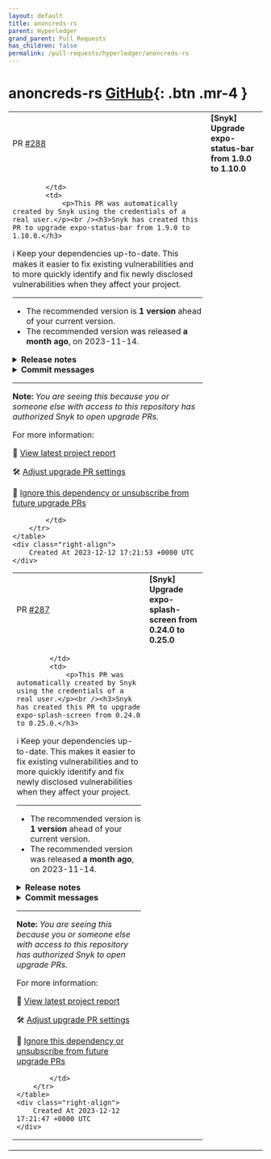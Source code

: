 ```yaml
---
layout: default
title: anoncreds-rs
parent: Hyperledger
grand_parent: Pull Requests
has_children: false
permalink: /pull-requests/hyperledger/anoncreds-rs
---
```


# anoncreds-rs <span class="fs-3 right-align">[GitHub](https://github.com/hyperledger/anoncreds-rs){: .btn .mr-4 }</span>


<div>
    <table>
        <tr>
            <td>
                PR <a href="https://github.com/hyperledger/anoncreds-rs/pull/288" class=".btn">#288</a>
            </td>
            <td>
                <b>
                    [Snyk] Upgrade expo-status-bar from 1.9.0 to 1.10.0
                </b>
            </td>
        </tr>
        <tr>
            <td>
                
            </td>
            <td>
                <p>This PR was automatically created by Snyk using the credentials of a real user.</p><br /><h3>Snyk has created this PR to upgrade expo-status-bar from 1.9.0 to 1.10.0.</h3>

:information_source: Keep your dependencies up-to-date. This makes it easier to fix existing vulnerabilities and to more quickly identify and fix newly disclosed vulnerabilities when they affect your project.
<hr/>

- The recommended version is **1 version** ahead of your current version.
- The recommended version was released **a month ago**, on 2023-11-14.


<details>
<summary><b>Release notes</b></summary>
<br/>
  <details>
    <summary>Package name: <b>expo-status-bar</b></summary>
    <ul>
      <li>
        <b>1.10.0</b> - 2023-11-14
      </li>
      <li>
        <b>1.9.0</b> - 2023-10-17
      </li>
    </ul>
    from <a href="https://snyk.io/redirect/github/expo/expo/releases">expo-status-bar GitHub release notes</a>
  </details>
</details>


<details>
  <summary><b>Commit messages</b></summary>
  </br>
  <details>
    <summary>Package name: <b>expo-status-bar</b></summary>
    <ul>
      <li><a href="https://snyk.io/redirect/github/expo/expo/commit/3142a086578deffd8704a8f1b6f0f661527d836c">3142a08</a> Publish packages</li>
      <li><a href="https://snyk.io/redirect/github/expo/expo/commit/65253e5b3b500dc3823d414ebbd3af30098f1c99">65253e5</a> fix(cli): fix tests (#25381)</li>
      <li><a href="https://snyk.io/redirect/github/expo/expo/commit/573b81490091c412a38fde7febef047c24c7c3a6">573b814</a> [image][Android] Improved the stability of the memory cache key generation (#25372)</li>
      <li><a href="https://snyk.io/redirect/github/expo/expo/commit/06e27c6609e89b60ca0a105c31db67b05c06f58c">06e27c6</a> Upgrade CocoaPods to 1.14.2 (#25371)</li>
      <li><a href="https://snyk.io/redirect/github/expo/expo/commit/cb5a3561d4e9cf926c30086828e6f92d87770fad">cb5a356</a> [sqlite] fix transactionExclusiveAsync doesn&#x27;t support crsqlite (#25370)</li>
      <li><a href="https://snyk.io/redirect/github/expo/expo/commit/3624ac9fc005a2041b545c09cf1bed4555f74049">3624ac9</a> [doc] add sqlite/next doc (#24962)</li>
      <li><a href="https://snyk.io/redirect/github/expo/expo/commit/92196f18887831f9cdbafb209f0e849a25c5be74">92196f1</a> [android][sqlite] Build crsqlite from source with the correct triples (#25363)</li>
      <li><a href="https://snyk.io/redirect/github/expo/expo/commit/3d96d546792f56ea70fb497de5020d148995a7c5">3d96d54</a> [expo-updates] Fix updates instrumentation tests (#25367)</li>
      <li><a href="https://snyk.io/redirect/github/expo/expo/commit/f0aa1fd9beaddbf48a4178aebb2a127217957bdf">f0aa1fd</a> fix(metro-config): disable bundle splitting on native platforms (#25366)</li>
      <li><a href="https://snyk.io/redirect/github/expo/expo/commit/e6d3c46a66ef34dae715b6bc21be503e51b13454">e6d3c46</a> Update transform-worker.test.ts.snap (#25364)</li>
      <li><a href="https://snyk.io/redirect/github/expo/expo/commit/e0884e855c3402c219654235aa44d8b9fe2cbf61">e0884e8</a> Update flashlist to 1.6.3 (#25357)</li>
      <li><a href="https://snyk.io/redirect/github/expo/expo/commit/8cbcf0e769d2dbcfc70fb5ac7e180c9c4070e332">8cbcf0e</a> feat(metro-config): add Tailwind × PostCSS support to Metro web (#25339)</li>
      <li><a href="https://snyk.io/redirect/github/expo/expo/commit/94360e0e756c2739991834008eae1d58f867ed86">94360e0</a> [expo-updates] deprecate useUpdateEvents, addListener (#25345)</li>
      <li><a href="https://snyk.io/redirect/github/expo/expo/commit/df4a4867768f412079db721c2a84e1808fbbeb6c">df4a486</a> [docs] Fix duplicate defaults for Android images (#25350)</li>
      <li><a href="https://snyk.io/redirect/github/expo/expo/commit/5204e45053c19ba8f7461103960e38462f948190">5204e45</a> [ios] fix versioned expo-go runnning on rosetta still (#25358)</li>
      <li><a href="https://snyk.io/redirect/github/expo/expo/commit/b8c4f792a4fd92cf5c4b4d5a8d4082c605a90888">b8c4f79</a> fix(ci): use &#x60;bun-version: latest&#x60; to avoid 400 responses (#25359)</li>
      <li><a href="https://snyk.io/redirect/github/expo/expo/commit/5acab48cb885d261ca3ead89d62f0e741d52f4e5">5acab48</a> [docs] replace search with extracted version of the component (#25320)</li>
      <li><a href="https://snyk.io/redirect/github/expo/expo/commit/9310f3c5bebea4c0833524fb3b3ce81c4434b562">9310f3c</a> Update changelog in expo-image [skip ci]</li>
      <li><a href="https://snyk.io/redirect/github/expo/expo/commit/4e043945932d1e56dad239f97b7639a7f6c45f49">4e04394</a> fix(cli): upgrade &#x60;arg&#x60; to fix uncaught user errors (#25329)</li>
      <li><a href="https://snyk.io/redirect/github/expo/expo/commit/be2d3224ee51d76dcffebdbe229c7da33d102825">be2d322</a> [image] Return a promise in the &#x60;prefetch&#x60; method (#25196)</li>
      <li><a href="https://snyk.io/redirect/github/expo/expo/commit/9614698d003f8b5cbec722cdfb1f37e9ced14895">9614698</a> [image][Android] Fix &#x60;SVG&#x60; not scaling correctly in the release mode (#25326)</li>
      <li><a href="https://snyk.io/redirect/github/expo/expo/commit/1f55980380332bc097e10f108bf7932c8fb6269a">1f55980</a> [iOS][image] Start loading the image before the view mounts (#25343)</li>
      <li><a href="https://snyk.io/redirect/github/expo/expo/commit/a6e1a3e04df89e1f6cb57e3257455f11f90bb7c8">a6e1a3e</a> [docs] add description for Image uri for expo-contacts (#25150)</li>
      <li><a href="https://snyk.io/redirect/github/expo/expo/commit/7864a0a09701a190a96c6299a602419c297df856">7864a0a</a> Fix CI: Android instrumentation (#25334)</li>
    </ul>

   <a href="https://snyk.io/redirect/github/expo/expo/compare/da25937e2a99661cbe5eb60ca1d8d6245fc96a50...3142a086578deffd8704a8f1b6f0f661527d836c">Compare</a>
  </details>
</details>
<hr/>

**Note:** *You are seeing this because you or someone else with access to this repository has authorized Snyk to open upgrade PRs.*

For more information:  <img src="https://api.segment.io/v1/pixel/track?data=eyJ3cml0ZUtleSI6InJyWmxZcEdHY2RyTHZsb0lYd0dUcVg4WkFRTnNCOUEwIiwiYW5vbnltb3VzSWQiOiI4YTFiODk0Zi0zYzE3LTQ5ODAtYTAyYi1mMjAxZjMwYTZkZjgiLCJldmVudCI6IlBSIHZpZXdlZCIsInByb3BlcnRpZXMiOnsicHJJZCI6IjhhMWI4OTRmLTNjMTctNDk4MC1hMDJiLWYyMDFmMzBhNmRmOCJ9fQ==" width="0" height="0"/>

🧐 [View latest project report](https://app.snyk.io/org/hyperledger-bot/project/adcadd64-fca2-41e4-9476-aa9d33532df3?utm_source&#x3D;github&amp;utm_medium&#x3D;referral&amp;page&#x3D;upgrade-pr)

🛠 [Adjust upgrade PR settings](https://app.snyk.io/org/hyperledger-bot/project/adcadd64-fca2-41e4-9476-aa9d33532df3/settings/integration?utm_source&#x3D;github&amp;utm_medium&#x3D;referral&amp;page&#x3D;upgrade-pr)

🔕 [Ignore this dependency or unsubscribe from future upgrade PRs](https://app.snyk.io/org/hyperledger-bot/project/adcadd64-fca2-41e4-9476-aa9d33532df3/settings/integration?pkg&#x3D;expo-status-bar&amp;utm_source&#x3D;github&amp;utm_medium&#x3D;referral&amp;page&#x3D;upgrade-pr#auto-dep-upgrades)

<!--- (snyk:metadata:{"prId":"8a1b894f-3c17-4980-a02b-f201f30a6df8","prPublicId":"8a1b894f-3c17-4980-a02b-f201f30a6df8","dependencies":[{"name":"expo-status-bar","from":"1.9.0","to":"1.10.0"}],"packageManager":"npm","type":"auto","projectUrl":"https://app.snyk.io/org/hyperledger-bot/project/adcadd64-fca2-41e4-9476-aa9d33532df3?utm_source=github&utm_medium=referral&page=upgrade-pr","projectPublicId":"adcadd64-fca2-41e4-9476-aa9d33532df3","env":"prod","prType":"upgrade","vulns":[],"issuesToFix":[],"upgrade":[],"upgradeInfo":{"versionsDiff":1,"publishedDate":"2023-11-14T20:25:26.483Z"},"templateVariants":[],"hasFixes":false,"isMajorUpgrade":false,"isBreakingChange":false,"priorityScoreList":[]}) --->

            </td>
        </tr>
    </table>
    <div class="right-align">
        Created At 2023-12-12 17:21:53 +0000 UTC
    </div>
</div>

<div>
    <table>
        <tr>
            <td>
                PR <a href="https://github.com/hyperledger/anoncreds-rs/pull/287" class=".btn">#287</a>
            </td>
            <td>
                <b>
                    [Snyk] Upgrade expo-splash-screen from 0.24.0 to 0.25.0
                </b>
            </td>
        </tr>
        <tr>
            <td>
                
            </td>
            <td>
                <p>This PR was automatically created by Snyk using the credentials of a real user.</p><br /><h3>Snyk has created this PR to upgrade expo-splash-screen from 0.24.0 to 0.25.0.</h3>

:information_source: Keep your dependencies up-to-date. This makes it easier to fix existing vulnerabilities and to more quickly identify and fix newly disclosed vulnerabilities when they affect your project.
<hr/>

- The recommended version is **1 version** ahead of your current version.
- The recommended version was released **a month ago**, on 2023-11-14.


<details>
<summary><b>Release notes</b></summary>
<br/>
  <details>
    <summary>Package name: <b>expo-splash-screen</b></summary>
    <ul>
      <li>
        <b>0.25.0</b> - 2023-11-14
      </li>
      <li>
        <b>0.24.0</b> - 2023-10-17
      </li>
    </ul>
    from <a href="https://snyk.io/redirect/github/expo/expo/releases">expo-splash-screen GitHub release notes</a>
  </details>
</details>


<details>
  <summary><b>Commit messages</b></summary>
  </br>
  <details>
    <summary>Package name: <b>expo-splash-screen</b></summary>
    <ul>
      <li><a href="https://snyk.io/redirect/github/expo/expo/commit/3142a086578deffd8704a8f1b6f0f661527d836c">3142a08</a> Publish packages</li>
      <li><a href="https://snyk.io/redirect/github/expo/expo/commit/65253e5b3b500dc3823d414ebbd3af30098f1c99">65253e5</a> fix(cli): fix tests (#25381)</li>
      <li><a href="https://snyk.io/redirect/github/expo/expo/commit/573b81490091c412a38fde7febef047c24c7c3a6">573b814</a> [image][Android] Improved the stability of the memory cache key generation (#25372)</li>
      <li><a href="https://snyk.io/redirect/github/expo/expo/commit/06e27c6609e89b60ca0a105c31db67b05c06f58c">06e27c6</a> Upgrade CocoaPods to 1.14.2 (#25371)</li>
      <li><a href="https://snyk.io/redirect/github/expo/expo/commit/cb5a3561d4e9cf926c30086828e6f92d87770fad">cb5a356</a> [sqlite] fix transactionExclusiveAsync doesn&#x27;t support crsqlite (#25370)</li>
      <li><a href="https://snyk.io/redirect/github/expo/expo/commit/3624ac9fc005a2041b545c09cf1bed4555f74049">3624ac9</a> [doc] add sqlite/next doc (#24962)</li>
      <li><a href="https://snyk.io/redirect/github/expo/expo/commit/92196f18887831f9cdbafb209f0e849a25c5be74">92196f1</a> [android][sqlite] Build crsqlite from source with the correct triples (#25363)</li>
      <li><a href="https://snyk.io/redirect/github/expo/expo/commit/3d96d546792f56ea70fb497de5020d148995a7c5">3d96d54</a> [expo-updates] Fix updates instrumentation tests (#25367)</li>
      <li><a href="https://snyk.io/redirect/github/expo/expo/commit/f0aa1fd9beaddbf48a4178aebb2a127217957bdf">f0aa1fd</a> fix(metro-config): disable bundle splitting on native platforms (#25366)</li>
      <li><a href="https://snyk.io/redirect/github/expo/expo/commit/e6d3c46a66ef34dae715b6bc21be503e51b13454">e6d3c46</a> Update transform-worker.test.ts.snap (#25364)</li>
      <li><a href="https://snyk.io/redirect/github/expo/expo/commit/e0884e855c3402c219654235aa44d8b9fe2cbf61">e0884e8</a> Update flashlist to 1.6.3 (#25357)</li>
      <li><a href="https://snyk.io/redirect/github/expo/expo/commit/8cbcf0e769d2dbcfc70fb5ac7e180c9c4070e332">8cbcf0e</a> feat(metro-config): add Tailwind × PostCSS support to Metro web (#25339)</li>
      <li><a href="https://snyk.io/redirect/github/expo/expo/commit/94360e0e756c2739991834008eae1d58f867ed86">94360e0</a> [expo-updates] deprecate useUpdateEvents, addListener (#25345)</li>
      <li><a href="https://snyk.io/redirect/github/expo/expo/commit/df4a4867768f412079db721c2a84e1808fbbeb6c">df4a486</a> [docs] Fix duplicate defaults for Android images (#25350)</li>
      <li><a href="https://snyk.io/redirect/github/expo/expo/commit/5204e45053c19ba8f7461103960e38462f948190">5204e45</a> [ios] fix versioned expo-go runnning on rosetta still (#25358)</li>
      <li><a href="https://snyk.io/redirect/github/expo/expo/commit/b8c4f792a4fd92cf5c4b4d5a8d4082c605a90888">b8c4f79</a> fix(ci): use &#x60;bun-version: latest&#x60; to avoid 400 responses (#25359)</li>
      <li><a href="https://snyk.io/redirect/github/expo/expo/commit/5acab48cb885d261ca3ead89d62f0e741d52f4e5">5acab48</a> [docs] replace search with extracted version of the component (#25320)</li>
      <li><a href="https://snyk.io/redirect/github/expo/expo/commit/9310f3c5bebea4c0833524fb3b3ce81c4434b562">9310f3c</a> Update changelog in expo-image [skip ci]</li>
      <li><a href="https://snyk.io/redirect/github/expo/expo/commit/4e043945932d1e56dad239f97b7639a7f6c45f49">4e04394</a> fix(cli): upgrade &#x60;arg&#x60; to fix uncaught user errors (#25329)</li>
      <li><a href="https://snyk.io/redirect/github/expo/expo/commit/be2d3224ee51d76dcffebdbe229c7da33d102825">be2d322</a> [image] Return a promise in the &#x60;prefetch&#x60; method (#25196)</li>
      <li><a href="https://snyk.io/redirect/github/expo/expo/commit/9614698d003f8b5cbec722cdfb1f37e9ced14895">9614698</a> [image][Android] Fix &#x60;SVG&#x60; not scaling correctly in the release mode (#25326)</li>
      <li><a href="https://snyk.io/redirect/github/expo/expo/commit/1f55980380332bc097e10f108bf7932c8fb6269a">1f55980</a> [iOS][image] Start loading the image before the view mounts (#25343)</li>
      <li><a href="https://snyk.io/redirect/github/expo/expo/commit/a6e1a3e04df89e1f6cb57e3257455f11f90bb7c8">a6e1a3e</a> [docs] add description for Image uri for expo-contacts (#25150)</li>
      <li><a href="https://snyk.io/redirect/github/expo/expo/commit/7864a0a09701a190a96c6299a602419c297df856">7864a0a</a> Fix CI: Android instrumentation (#25334)</li>
    </ul>

   <a href="https://snyk.io/redirect/github/expo/expo/compare/da25937e2a99661cbe5eb60ca1d8d6245fc96a50...3142a086578deffd8704a8f1b6f0f661527d836c">Compare</a>
  </details>
</details>
<hr/>

**Note:** *You are seeing this because you or someone else with access to this repository has authorized Snyk to open upgrade PRs.*

For more information:  <img src="https://api.segment.io/v1/pixel/track?data=eyJ3cml0ZUtleSI6InJyWmxZcEdHY2RyTHZsb0lYd0dUcVg4WkFRTnNCOUEwIiwiYW5vbnltb3VzSWQiOiJmZjM4MWQwMy02MzUyLTRhMmYtODFkMi01MjQ1YTY0M2U5NWQiLCJldmVudCI6IlBSIHZpZXdlZCIsInByb3BlcnRpZXMiOnsicHJJZCI6ImZmMzgxZDAzLTYzNTItNGEyZi04MWQyLTUyNDVhNjQzZTk1ZCJ9fQ==" width="0" height="0"/>

🧐 [View latest project report](https://app.snyk.io/org/hyperledger-bot/project/adcadd64-fca2-41e4-9476-aa9d33532df3?utm_source&#x3D;github&amp;utm_medium&#x3D;referral&amp;page&#x3D;upgrade-pr)

🛠 [Adjust upgrade PR settings](https://app.snyk.io/org/hyperledger-bot/project/adcadd64-fca2-41e4-9476-aa9d33532df3/settings/integration?utm_source&#x3D;github&amp;utm_medium&#x3D;referral&amp;page&#x3D;upgrade-pr)

🔕 [Ignore this dependency or unsubscribe from future upgrade PRs](https://app.snyk.io/org/hyperledger-bot/project/adcadd64-fca2-41e4-9476-aa9d33532df3/settings/integration?pkg&#x3D;expo-splash-screen&amp;utm_source&#x3D;github&amp;utm_medium&#x3D;referral&amp;page&#x3D;upgrade-pr#auto-dep-upgrades)

<!--- (snyk:metadata:{"prId":"ff381d03-6352-4a2f-81d2-5245a643e95d","prPublicId":"ff381d03-6352-4a2f-81d2-5245a643e95d","dependencies":[{"name":"expo-splash-screen","from":"0.24.0","to":"0.25.0"}],"packageManager":"npm","type":"auto","projectUrl":"https://app.snyk.io/org/hyperledger-bot/project/adcadd64-fca2-41e4-9476-aa9d33532df3?utm_source=github&utm_medium=referral&page=upgrade-pr","projectPublicId":"adcadd64-fca2-41e4-9476-aa9d33532df3","env":"prod","prType":"upgrade","vulns":[],"issuesToFix":[],"upgrade":[],"upgradeInfo":{"versionsDiff":1,"publishedDate":"2023-11-14T20:25:11.961Z"},"templateVariants":[],"hasFixes":false,"isMajorUpgrade":false,"isBreakingChange":false,"priorityScoreList":[]}) --->

            </td>
        </tr>
    </table>
    <div class="right-align">
        Created At 2023-12-12 17:21:47 +0000 UTC
    </div>
</div>

